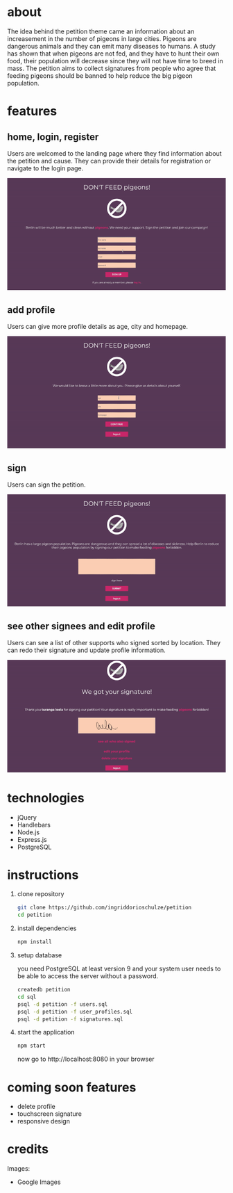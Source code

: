 # about

The idea behind the petition theme came an information about an increasement in the number of pigeons in large cities. Pigeons are dangerous animals and they can emit many diseases to humans. A study has shown that when pigeons are not fed, and they have to hunt their own food, their population will decrease since they will not have time to breed in mass. The petition aims to collect signatures from people who agree that feeding pigeons should be banned to help reduce the big pigeon population.

# features

## home, login, register

Users are welcomed to the landing page where they find information about the petition and cause. They can provide their details for registration or navigate to the login page.

![petition landing page gif](./assets/petition1.gif)

## add profile

Users can give more profile details as age, city and homepage.

![petition profile gif](./assets/petition2.gif)

## sign

Users can sign the petition.

![petition signature gif](./assets/petition3.gif)

## see other signees and edit profile

Users can see a list of other supports who signed sorted by location. They can redo their signature and update profile information.

![petition list signatures edit profile gif](./assets/petition4.gif)

# technologies

- jQuery
- Handlebars
- Node.js
- Express.js
- PostgreSQL

# instructions

1.  clone repository

    ```bash
    git clone https://github.com/ingriddorioschulze/petition
    cd petition
    ```

2.  install dependencies

    ```bash
    npm install
    ```

3.  setup database

    you need PostgreSQL at least version 9 and your system user needs to be able to access the server without a password.

    ```bash
    createdb petition
    cd sql
    psql -d petition -f users.sql
    psql -d petition -f user_profiles.sql
    psql -d petition -f signatures.sql
    ```

4.  start the application

    ```bash
    npm start
    ```

    now go to http://localhost:8080 in your browser

# coming soon features

- delete profile
- touchscreen signature
- responsive design

# credits

Images:

- Google Images
